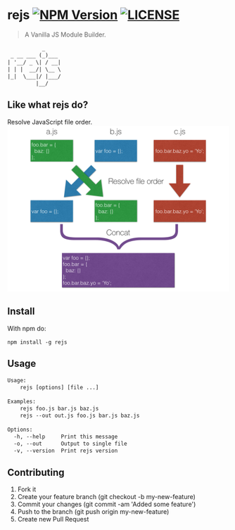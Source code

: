 # rejs [![NPM Version](http://img.shields.io/npm/v/rejs.svg)](https://www.npmjs.org/package/rejs) [![LICENSE](http://img.shields.io/npm/l/rejs.svg)](https://github.com/Moncader/rejs/blob/master/LICENSE)

> A Vanilla JS Module Builder.
```
           _
 _ __ ___ (_)___
| '__/ _ \| / __|
| | |  __/| \__ \
|_|  \___|/ |___/
         |__/
```

## Like what rejs do?
Resolve JavaScript file order.
![resolve_file_order](/img/resolve_file_order.jpg)

## Install
With npm do:
```
npm install -g rejs
```

## Usage
```
Usage:
    rejs [options] [file ...]

Examples:
    rejs foo.js bar.js baz.js
    rejs --out out.js foo.js bar.js baz.js

Options:
  -h, --help     Print this message
  -o, --out      Output to single file
  -v, --version  Print rejs version
```

## Contributing
1. Fork it
2. Create your feature branch (git checkout -b my-new-feature)
3. Commit your changes (git commit -am 'Added some feature')
4. Push to the branch (git push origin my-new-feature)
5. Create new Pull Request
